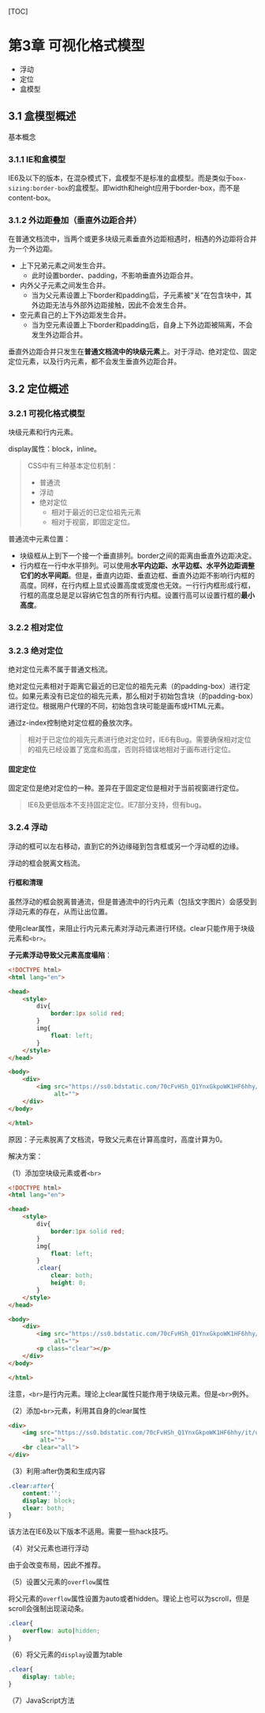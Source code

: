 [TOC]

# 第3章 可视化格式模型

* 浮动
* 定位
* 盒模型

## 3.1 盒模型概述

基本概念

### 3.1.1 IE和盒模型

IE6及以下的版本，在混杂模式下，盒模型不是标准的盒模型。而是类似于`box-sizing:border-box`的盒模型。即width和height应用于border-box，而不是content-box。

### 3.1.2 外边距叠加（垂直外边距合并）

在普通文档流中，当两个或更多块级元素垂直外边距相遇时，相遇的外边距将合并为一个外边距。

* 上下兄弟元素之间发生合并。
  * 此时设置border、padding，不影响垂直外边距合并。
* 内外父子元素之间发生合并。
  * 当为父元素设置上下border和padding后，子元素被“关”在包含块中，其外边距无法与外部外边距接触，因此不会发生合并。
* 空元素自己的上下外边距发生合并。
  * 当为空元素设置上下border和padding后，自身上下外边距被隔离，不会发生外边距合并。

垂直外边距合并只发生在**普通文档流中的块级元素**上。对于浮动、绝对定位、固定定位元素，以及行内元素，都不会发生垂直外边距合并。



## 3.2 定位概述

### 3.2.1 可视化格式模型

块级元素和行内元素。

display属性：block，inline。

> CSS中有三种基本定位机制：
>
> * 普通流
> * 浮动
> * 绝对定位
>   * 相对于最近的已定位祖先元素
>   * 相对于视窗，即固定定位。

普通流中元素位置：

* 块级框从上到下一个接一个垂直排列。border之间的距离由垂直外边距决定。
* 行内框在一行中水平排列。可以使用**水平内边距、水平边框、水平外边距调整它们的水平间距**。但是，垂直内边距、垂直边框、垂直外边距不影响行内框的高度。同样，在行内框上显式设置高度或宽度也无效。一行行内框形成行框，行框的高度总是足以容纳它包含的所有行内框。设置行高可以设置行框的**最小高度**。

### 3.2.2 相对定位



### 3.2.3 绝对定位

绝对定位元素不属于普通文档流。

绝对定位元素相对于距离它最近的已定位的祖先元素（的padding-box）进行定位。如果元素没有已定位的祖先元素，那么相对于初始包含块（的padding-box）进行定位。根据用户代理的不同，初始包含块可能是画布或HTML元素。

通过z-index控制绝对定位框的叠放次序。

> 相对于已定位的祖先元素进行绝对定位时，IE6有Bug。需要确保相对定位的祖先已经设置了宽度和高度，否则将错误地相对于画布进行定位。

#### 固定定位

固定定位是绝对定位的一种。差异在于固定定位是相对于当前视窗进行定位。

>IE6及更低版本不支持固定定位。IE7部分支持，但有bug。



### 3.2.4 浮动

浮动的框可以左右移动，直到它的外边缘碰到包含框或另一个浮动框的边缘。

浮动的框会脱离文档流。

#### 行框和清理

虽然浮动的框会脱离普通流，但是普通流中的行内元素（包括文字图片）会感受到浮动元素的存在，从而让出位置。

使用clear属性，来阻止行内元素元素对浮动元素进行环绕。clear只能作用于块级元素和`<br>`。

**子元素浮动导致父元素高度塌陷**：

```html
<!DOCTYPE html>
<html lang="en">

<head>
    <style>
        div{
            border:1px solid red;
        }
        img{
            float: left;
        }
    </style>
</head>

<body>
    <div>
        <img src="https://ss0.bdstatic.com/70cFvHSh_Q1YnxGkpoWK1HF6hhy/it/u=1645710608,4064735852&fm=27&gp=0.jpg"
             alt="">
    </div>
</body>

</html>
```

原因：子元素脱离了文档流，导致父元素在计算高度时，高度计算为0。

解决方案：

（1）添加空块级元素或者`<br>`

```html
<!DOCTYPE html>
<html lang="en">

<head>
    <style>
        div{
            border:1px solid red;
        }
        img{
            float: left;
        }
        .clear{
            clear: both;
            height: 0;
        }
    </style>
</head>

<body>
    <div>
        <img src="https://ss0.bdstatic.com/70cFvHSh_Q1YnxGkpoWK1HF6hhy/it/u=1645710608,4064735852&fm=27&gp=0.jpg"
             alt="">
        <p class="clear"></p>
    </div>
</body>

</html>
```

注意，`<br>`是行内元素。理论上clear属性只能作用于块级元素。但是`<br>`例外。

（2）添加`<br>`元素，利用其自身的clear属性

```html
<div>
    <img src="https://ss0.bdstatic.com/70cFvHSh_Q1YnxGkpoWK1HF6hhy/it/u=1645710608,4064735852&fm=27&gp=0.jpg"
         alt="">
    <br clear="all">
</div>
```

（3）利用:after伪类和生成内容

```css
.clear:after{
    content:'';
    display: block;
    clear: both;
}
```

该方法在IE6及以下版本不适用。需要一些hack技巧。

（4）对父元素也进行浮动

由于会改变布局，因此不推荐。

（5）设置父元素的`overflow`属性

将父元素的`overflow`属性设置为auto或者hidden。理论上也可以为scroll，但是scroll会强制出现滚动条。

```css
.clear{
    overflow: auto|hidden;
}
```

 （6）将父元素的`display`设置为table

```css
.clear{
    display: table;
}
```

（7）JavaScript方法